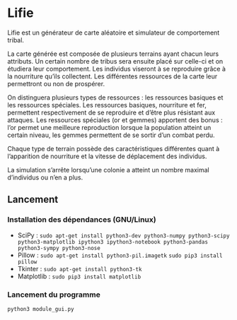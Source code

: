 # Lifie
Lifie est un générateur de carte aléatoire et simulateur de comportement tribal.

La carte générée est composée de plusieurs terrains ayant chacun leurs attributs. Un certain nombre de tribus sera ensuite placé sur celle-ci et on étudiera leur comportement. Les individus viseront à se reproduire grâce à la nourriture qu’ils collectent. Les différentes ressources de la carte leur permettront ou non de prospérer.

On distinguera plusieurs types de ressources : les ressources basiques et les ressources spéciales. Les ressources basiques, nourriture et fer, permettent respectivement de se reproduire et d’être plus résistant aux attaques. Les ressources spéciales (or et gemmes) apportent des bonus : l’or permet une meilleure reproduction lorsque la population atteint un certain niveau, les gemmes permettent de se sortir d’un combat perdu.

Chaque type de terrain possède des caractéristiques différentes quant à l’apparition de nourriture et la vitesse de déplacement des individus.

La simulation s’arrête lorsqu’une colonie a atteint un nombre maximal d’individus ou n’en a plus.

## Lancement
### Installation des dépendances (GNU/Linux)
- SciPy : 
`sudo apt-get install python3-dev python3-numpy python3-scipy python3-matplotlib ipython3 ipython3-notebook python3-pandas python3-sympy python3-nose`
- Pillow : 
`sudo apt-get install python3-pil.imagetk`
`sudo pip3 install pillow`
- Tkinter : 
`sudo apt-get install python3-tk`
- Matplotlib : 
`sudo pip3 install matplotlib`

### Lancement du programme
`python3 module_gui.py`
